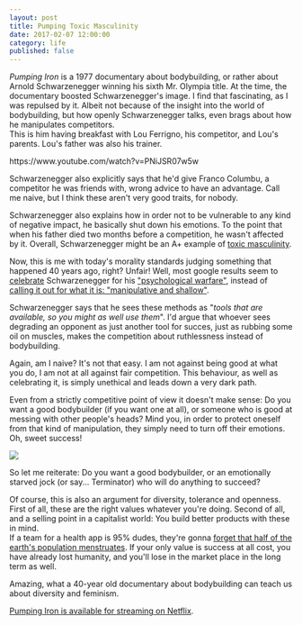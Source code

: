 ```yaml
---
layout: post
title: Pumping Toxic Masculinity
date: 2017-02-07 12:00:00
category: life
published: false
---
```




*Pumping Iron* is a 1977 documentary about bodybuilding, or rather about Arnold Schwarzenegger winning his sixth Mr. Olympia title. At the time, the documentary boosted Schwarzenegger's image. I find that fascinating, as I was repulsed by it. Albeit not because of the insight into the world of bodybuilding, but how openly Schwarzenegger talks, even brags about how he manipulates competitors.  
This is him having breakfast with Lou Ferrigno, his competitor, and Lou's parents. Lou's father was also his trainer.

<div class="videoWrapper-%fillpopup:name=Aspect Ratio:default=16-9:16-10:4-3:2-1%">https://www.youtube.com/watch?v=PNiJSR07w5w</div>

Schwarzenegger also explicitly says that he'd give Franco Columbu, a competitor he was friends with, wrong advice to have an advantage. Call me naive, but I think these aren't very good traits, for nobody. 

Schwarzenegger also explains how in order not to be vulnerable to any kind of negative impact, he basically shut down his emotions. To the point that when his father died two months before a competition, he wasn't affected by it. Overall, Schwarzenegger might be an A+ example of [toxic masculinity](https://en.wikipedia.org/wiki/Toxic_masculinity).

Now, this is me with today's morality standards judging something that happened 40 years ago, right? Unfair! Well, most google results seem to [celebrate](http://ignorelimits.com/psychological-warfare/) Schwarzenegger for his ["psychological warfare"](http://www.businessinsider.com/arnold-schwarzeneggers-psychological-warfare-2015-2?IR=T), instead of [calling it out for what it is: "manipulative and shallow"](http://www.thedailybeast.com/articles/2011/05/24/arnold-schwarzenegger-8-crazy-scenes-from-pumping-iron-his-1977-documentary.html).

Schwarzenegger says that he sees these methods as "*tools that are available, so you might as well use them*". I'd argue that whoever sees degrading an opponent as just another tool for succes, just as rubbing some oil on muscles, makes the competition about ruthlessness instead of bodybuilding.

Again, am I naive? It's not that easy. I am not against being good at what you do, I am not at all against fair competition. This behaviour, as well as celebrating it, is simply unethical and leads down a very dark path.

Even from a strictly competitive point of view it doesn't make sense: Do you want a good bodybuilder (if you want one at all), or someone who is good at messing with other people's heads? Mind you, in order to protect oneself from that kind of manipulation, they simply need to turn off their emotions. Oh, sweet success!

<p class="pic"><img src="http://blog.timmschoof.com/images/the-terminator-toy-crush"></a></p>

So let me reiterate: Do you want a good bodybuilder, or an emotionally starved jock (or say... Terminator) who will do anything to succeed? 

Of course, this is also an argument for diversity, tolerance and openness. First of all, these are the right values whatever you're doing. Second of all, and a selling point in a capitalist world: You build better products with these in mind.  
If a team for a health app is 95% dudes, they're gonna [forget that half of the earth's population menstruates](https://techcrunch.com/2015/06/09/apple-stops-ignoring-womens-health-with-ios-9-healthkit-update-now-featuring-period-tracking/). If your only value is success at all cost, you have already lost humanity, and you'll lose in the market place in the long term as well.

Amazing, what a 40-year old documentary about bodybuilding can teach us about diversity and feminism.


[Pumping Iron is available for streaming on Netflix](https://www.netflix.com/search?q=pumping%20iron).